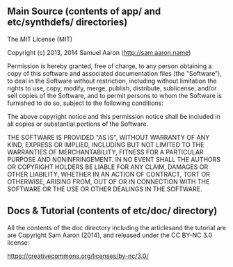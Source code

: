 ## Main Source (contents of app/ and etc/synthdefs/ directories)

The MIT License (MIT)

Copyright (c) 2013, 2014 Samuel Aaron (http://sam.aaron.name)

Permission is hereby granted, free of charge, to any person obtaining a copy
of this software and associated documentation files (the "Software"), to deal
in the Software without restriction, including without limitation the rights
to use, copy, modify, merge, publish, distribute, sublicense, and/or sell
copies of the Software, and to permit persons to whom the Software is
furnished to do so, subject to the following conditions:

The above copyright notice and this permission notice shall be included in
all copies or substantial portions of the Software.

THE SOFTWARE IS PROVIDED "AS IS", WITHOUT WARRANTY OF ANY KIND, EXPRESS OR
IMPLIED, INCLUDING BUT NOT LIMITED TO THE WARRANTIES OF MERCHANTABILITY,
FITNESS FOR A PARTICULAR PURPOSE AND NONINFRINGEMENT. IN NO EVENT SHALL THE
AUTHORS OR COPYRIGHT HOLDERS BE LIABLE FOR ANY CLAIM, DAMAGES OR OTHER
LIABILITY, WHETHER IN AN ACTION OF CONTRACT, TORT OR OTHERWISE, ARISING FROM,
OUT OF OR IN CONNECTION WITH THE SOFTWARE OR THE USE OR OTHER DEALINGS IN
THE SOFTWARE.


## Docs & Tutorial (contents of etc/doc/ directory)

All the contents of the doc directory including the articlesand the
tutorial are are Copyright Sam Aaron (2014), and released under the CC
BY-NC 3.0 license:

https://creativecommons.org/licenses/by-nc/3.0/

